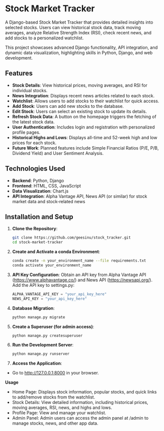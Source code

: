 # Stock Market Tracker

A Django-based Stock Market Tracker that provides detailed insights into selected stocks. Users can view historical stock data, track moving averages, analyze Relative Strength Index (RSI), check recent news, and add stocks to a personalized watchlist.

This project showcases advanced Django functionality, API integration, and dynamic data visualization, highlighting skills in Python, Django, and web development.

## Features

- **Stock Details**: View historical prices, moving averages, and RSI for individual stocks.
- **News Integration**: Displays recent news articles related to each stock.
- **Watchlist**: Allows users to add stocks to their watchlist for quick access.
- **Add Stock**: Users can add new stocks to the database.
- **Edit Stock**: Users can select an existing stock to update its details.
- **Refresh Stock Data**: A button on the homepage triggers the fetching of the latest stock data.
- **User Authentication**: Includes login and registration with personalized profile pages.
- **Historical Highs and Lows**: Displays all-time and 52-week high and low prices for each stock.
- **Future Work**: Planned features include Simple Financial Ratios (P/E, P/B, Dividend Yield) and User Sentiment Analysis.

## Technologies Used

- **Backend**: Python, Django
- **Frontend**: HTML, CSS, JavaScript
- **Data Visualization**: Chart.js
- **API Integration**: Alpha Vantage API, News API (or similar) for stock market data and stock-related news

## Installation and Setup

1. **Clone the Repository**:

   ```bash
   git clone https://github.com/geesinu/stock_tracker.git
   cd stock-market-tracker
   ```

2. **Create and Activate a conda Environment**:

   ```bash
   conda create -n your_environment_name --file requirements.txt
   conda activate your_environment_name
   ```

3. **API Key Configuration**:
   Obtain an API key from Alpha Vantage API (https://www.alphavantage.co/) and News API (https://newsapi.org/).
   Add the API key to settings.py:

   ```python
   ALPHA_VANTAGE_API_KEY = "your_api_key_here"
   NEWS_API_KEY = "your_api_key_here"
   ```

4. **Database Migration**:

   ```bash
   python manage.py migrate
   ```

5. **Create a Superuser (for admin access)**:

   ```bash
   python manage.py createsuperuser
   ```

6. **Run the Development Server**:

   ```bash
   python manage.py runserver
   ```

7. **Access the Application**:

- Go to http://127.0.0.1:8000 in your browser.

**Usage**

- Home Page: Displays stock information, popular stocks, and quick links to add/remove stocks from the watchlist.
- Stock Details: View detailed information, including historical prices, moving averages, RSI, news, and highs and lows.
- Profile Page: View and manage your watchlist.
- Admin Panel: Admin users can access the admin panel at /admin to manage stocks, news, and other app data.
